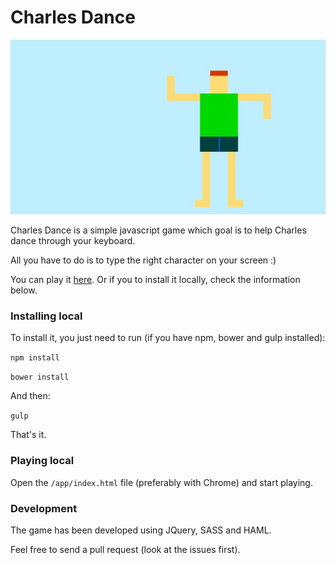 Charles Dance
=======================

![](https://raw.githubusercontent.com/diogo405/charles/master/charles.jpg)

Charles Dance is a simple javascript game which goal is to help Charles dance through your keyboard. 

All you have to do is to type the right character on your screen :)

You can play it [here](http://100crowd.com.br/test/charles/app/). Or if you to install it locally, check the information below.

### Installing local
To install it, you just need to run (if you have npm, bower and gulp installed):

`npm install`

`bower install`

And then:

`gulp`

That's it.

### Playing local
Open the `/app/index.html` file (preferably with Chrome) and start playing.

### Development
The game has been developed using JQuery, SASS and HAML. 

Feel free to send a pull request (look at the issues first).




